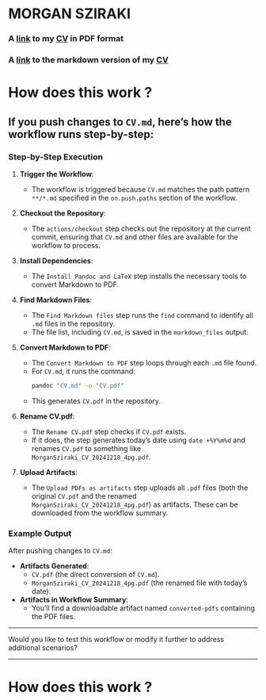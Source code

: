 # MORGAN SZIRAKI

### A [link](https://raw.githubusercontent.com/morganism/cv/master/MorganSziraki_CV_20240604_4pg.pdf) to my [CV](https://raw.githubusercontent.com/morganism/cv/master/MorganSziraki_CV_20240604_4pg.pdf) in PDF format

### A [link](https://github.com/morganism/cv/blob/master/CV.md) to the markdown version of my [CV](https://github.com/morganism/cv/blob/master/CV.md) 

# How does this work ?

## If you push changes to `CV.md`, here’s how the workflow runs step-by-step:

### Step-by-Step Execution

1. **Trigger the Workflow**:
   - The workflow is triggered because `CV.md` matches the path pattern `**/*.md` specified in the `on.push.paths` section of the workflow.

2. **Checkout the Repository**:
   - The `actions/checkout` step checks out the repository at the current commit, ensuring that `CV.md` and other files are available for the workflow to process.

3. **Install Dependencies**:
   - The `Install Pandoc and LaTeX` step installs the necessary tools to convert Markdown to PDF.

4. **Find Markdown Files**:
   - The `Find Markdown files` step runs the `find` command to identify all `.md` files in the repository.
   - The file list, including `CV.md`, is saved in the `markdown_files` output.

5. **Convert Markdown to PDF**:
   - The `Convert Markdown to PDF` step loops through each `.md` file found.
   - For `CV.md`, it runs the command:
     ```bash
     pandoc "CV.md" -o "CV.pdf"
     ```
   - This generates `CV.pdf` in the repository.

6. **Rename CV.pdf**:
   - The `Rename CV.pdf` step checks if `CV.pdf` exists.
   - If it does, the step generates today’s date using `date +%Y%m%d` and renames `CV.pdf` to something like `MorganSziraki_CV_20241218_4pg.pdf`.

7. **Upload Artifacts**:
   - The `Upload PDFs as artifacts` step uploads all `.pdf` files (both the original `CV.pdf` and the renamed `MorganSziraki_CV_20241218_4pg.pdf`) as artifacts. These can be downloaded from the workflow summary.

### Example Output
After pushing changes to `CV.md`:
- **Artifacts Generated**:
  - `CV.pdf` (the direct conversion of `CV.md`).
  - `MorganSziraki_CV_20241218_4pg.pdf` (the renamed file with today’s date).
- **Artifacts in Workflow Summary**:
  - You’ll find a downloadable artifact named `converted-pdfs` containing the PDF files.

---

Would you like to test this workflow or modify it further to address additional scenarios?


----------------------------------------------------------------------------------------------------------------------------------------------

# How does this work ?


